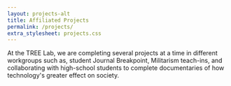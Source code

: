 ```yaml
---
layout: projects-alt
title: Affiliated Projects
permalink: /projects/
extra_stylesheet: projects.css
---
```


At the TREE Lab, we are completing several projects at a time in different workgroups such as, student Journal Breakpoint, Militarism teach-ins, and collaborating with high-school students to complete documentaries of how technology's greater effect on society.
